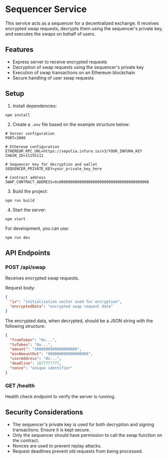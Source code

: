 # Sequencer Service

This service acts as a sequencer for a decentralized exchange. It receives encrypted swap requests, decrypts them using the sequencer's private key, and executes the swaps on behalf of users.

## Features

- Express server to receive encrypted requests
- Decryption of swap requests using the sequencer's private key
- Execution of swap transactions on an Ethereum blockchain
- Secure handling of user swap requests

## Setup

1. Install dependencies:
```
npm install
```

2. Create a `.env` file based on the example structure below:
```
# Server configuration
PORT=3000

# Ethereum configuration
ETHEREUM_RPC_URL=https://sepolia.infura.io/v3/YOUR_INFURA_KEY
CHAIN_ID=11155111

# Sequencer key for decryption and wallet
SEQUENCER_PRIVATE_KEY=your_private_key_here

# Contract address
SWAP_CONTRACT_ADDRESS=0x0000000000000000000000000000000000000000
```

3. Build the project:
```
npm run build
```

4. Start the server:
```
npm start
```

For development, you can use:
```
npm run dev
```

## API Endpoints

### POST /api/swap

Receives encrypted swap requests.

Request body:
```json
{
  "iv": "initialization vector used for encryption",
  "encryptedData": "encrypted swap request data"
}
```

The encrypted data, when decrypted, should be a JSON string with the following structure:
```json
{
  "fromToken": "0x...",
  "toToken": "0x...",
  "amount": "1000000000000000000",
  "minAmountOut": "900000000000000000",
  "userAddress": "0x...",
  "deadline": 1677777777,
  "nonce": "unique identifier"
}
```

### GET /health

Health check endpoint to verify the server is running.

## Security Considerations

- The sequencer's private key is used for both decryption and signing transactions. Ensure it is kept secure.
- Only the sequencer should have permission to call the swap function on the contract.
- Nonces are used to prevent replay attacks.
- Request deadlines prevent old requests from being processed. 
